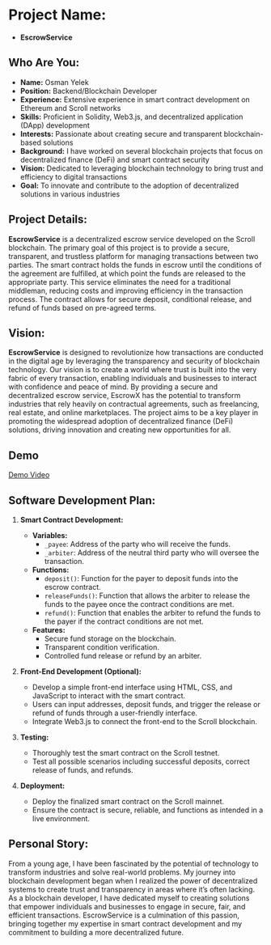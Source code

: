 # Project Name: 
- **EscrowService**

## Who Are You:
- **Name:** Osman Yelek
- **Position:** Backend/Blockchain Developer
- **Experience:** Extensive experience in smart contract development on Ethereum and Scroll networks
- **Skills:** Proficient in Solidity, Web3.js, and decentralized application (DApp) development
- **Interests:** Passionate about creating secure and transparent blockchain-based solutions
- **Background:** I have worked on several blockchain projects that focus on decentralized finance (DeFi) and smart contract security
- **Vision:** Dedicated to leveraging blockchain technology to bring trust and efficiency to digital transactions
- **Goal:** To innovate and contribute to the adoption of decentralized solutions in various industries

## Project Details:
**EscrowService** is a decentralized escrow service developed on the Scroll blockchain. The primary goal of this project is to provide a secure, transparent, and trustless platform for managing transactions between two parties. The smart contract holds the funds in escrow until the conditions of the agreement are fulfilled, at which point the funds are released to the appropriate party. This service eliminates the need for a traditional middleman, reducing costs and improving efficiency in the transaction process. The contract allows for secure deposit, conditional release, and refund of funds based on pre-agreed terms.

## Vision:
**EscrowService** is designed to revolutionize how transactions are conducted in the digital age by leveraging the transparency and security of blockchain technology. Our vision is to create a world where trust is built into the very fabric of every transaction, enabling individuals and businesses to interact with confidence and peace of mind. By providing a secure and decentralized escrow service, EscrowX has the potential to transform industries that rely heavily on contractual agreements, such as freelancing, real estate, and online marketplaces. The project aims to be a key player in promoting the widespread adoption of decentralized finance (DeFi) solutions, driving innovation and creating new opportunities for all.

## Demo

[Demo Video](https://drive.google.com/file/d/1BhhD425P1IqqzS9hypQEXBOSnX0w1IH3/view?usp=sharing)

## Software Development Plan:
1. **Smart Contract Development:**
   - **Variables:**
     - `_payee`: Address of the party who will receive the funds.
     - `_arbiter`: Address of the neutral third party who will oversee the transaction.
   - **Functions:**
     - `deposit()`: Function for the payer to deposit funds into the escrow contract.
     - `releaseFunds()`: Function that allows the arbiter to release the funds to the payee once the contract conditions are met.
     - `refund()`: Function that enables the arbiter to refund the funds to the payer if the contract conditions are not met.
   - **Features:**
     - Secure fund storage on the blockchain.
     - Transparent condition verification.
     - Controlled fund release or refund by an arbiter.

2. **Front-End Development (Optional):**
   - Develop a simple front-end interface using HTML, CSS, and JavaScript to interact with the smart contract.
   - Users can input addresses, deposit funds, and trigger the release or refund of funds through a user-friendly interface.
   - Integrate Web3.js to connect the front-end to the Scroll blockchain.

3. **Testing:**
   - Thoroughly test the smart contract on the Scroll testnet.
   - Test all possible scenarios including successful deposits, correct release of funds, and refunds.

4. **Deployment:**
   - Deploy the finalized smart contract on the Scroll mainnet.
   - Ensure the contract is secure, reliable, and functions as intended in a live environment.

## Personal Story:
From a young age, I have been fascinated by the potential of technology to transform industries and solve real-world problems. My journey into blockchain development began when I realized the power of decentralized systems to create trust and transparency in areas where it’s often lacking. As a blockchain developer, I have dedicated myself to creating solutions that empower individuals and businesses to engage in secure, fair, and efficient transactions. EscrowService is a culmination of this passion, bringing together my expertise in smart contract development and my commitment to building a more decentralized future.
